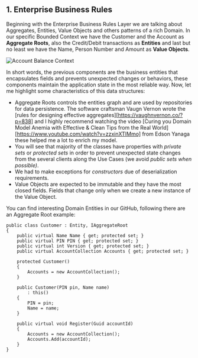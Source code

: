 ﻿## **1\. Enterprise Business Rules**

Beginning with the Enterprise Business Rules Layer we are talking about Aggregates, Entities, Value Objects and others patterns of a rich Domain. In our specific Bounded Context we have the Customer and the Account as **Aggregate Roots**, also the Credit/Debit transactions as **Entities** and last but no least we have the Name, Person Number and Amount as **Value Objects**.

![Account Balance Context](https://paulovich.net/wp-content/uploads/2018/04/Account-Balance-Context.png)

In short words, the previous components are the business entities that encapsulates fields and prevents unexpected changes or behaviors, these components maintain the application state in the most reliable way. Now, let me highlight some characteristics of this data structures:

* Aggregate Roots controls the entities graph and are used by repositories for data persistence. The software craftsman Vaugn Vernon wrote the [rules for designing effective aggregates][https://vaughnvernon.co/?p=838] and I highly recommend watching the video [Curing you Domain Model Anemia with Effective & Clean Tips from the Real World][https://www.youtube.com/watch?v=zzxinXTIMmo] from Edson Yanaga these helped me a lot to enrich my model.
* You will see that majority of the classes have properties with _private sets_ or _protected sets_ in order to prevent unexpected state changes from the several clients along the Use Cases (we avoid _public sets when possible)_.
* We had to make exceptions for _constructors_ due of deserialization requirements.
* Value Objects are expected to be immutable and they have the most closed fields. Fields that change only when we create a new instance of the Value Object.

You can find interesting Domain Entities in our GitHub, following there are an Aggregate Root example:
    
    
    public class Customer : Entity, IAggregateRoot
    {
        public virtual Name Name { get; protected set; }
        public virtual PIN PIN { get; protected set; }
        public virtual int Version { get; protected set; }
        public virtual AccountCollection Accounts { get; protected set; }
    
        protected Customer()
        {
            Accounts = new AccountCollection();
        }
    
        public Customer(PIN pin, Name name)
            : this()
        {
            PIN = pin;
            Name = name;
        }
    
        public virtual void Register(Guid accountId)
        {
            Accounts = new AccountCollection();
            Accounts.Add(accountId);
        }
    }
